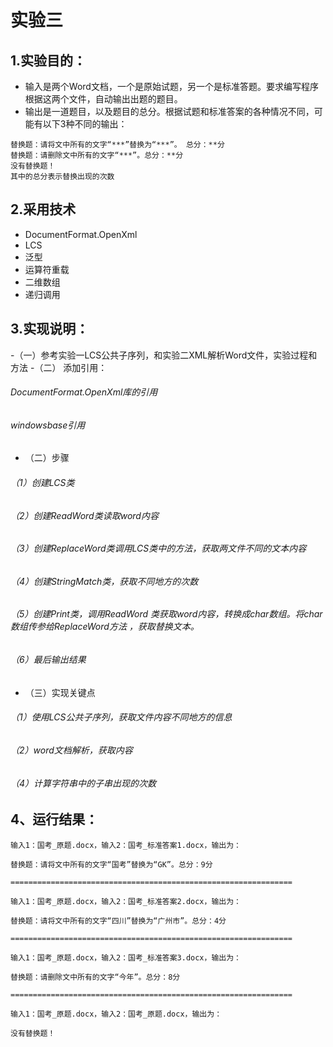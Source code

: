# 实验三
## 1.实验目的：
- 输入是两个Word文档，一个是原始试题，另一个是标准答题。要求编写程序根据这两个文件，自动输出出题的题目。
- 输出是一道题目，以及题目的总分。根据试题和标准答案的各种情况不同，可能有以下3种不同的输出：
```
替换题：请将文中所有的文字“***”替换为“***”。 总分：**分
替换题：请删除文中所有的文字“***”。总分：**分
没有替换题！
其中的总分表示替换出现的次数
```
## 2.采用技术
- DocumentFormat.OpenXml
- LCS
- 泛型
- 运算符重载
- 二维数组
- 递归调用
## 3.实现说明：
-（一）参考实验一LCS公共子序列，和实验二XML解析Word文件，实验过程和方法
-（二） 添加引用：
###### DocumentFormat.OpenXml库的引用
###### windowsbase引用  
- （二）步骤
###### （1）创建LCS类
###### （2）创建ReadWord类读取word内容
###### （3）创建ReplaceWord类调用LCS类中的方法，获取两文件不同的文本内容
###### （4）创建StringMatch类，获取不同地方的次数
###### （5）创建Print类，调用ReadWord 类获取word内容，转换成char数组。将char数组传参给ReplaceWord方法 ，获取替换文本。
###### （6）最后输出结果
- （三）实现关键点
###### （1）使用LCS公共子序列，获取文件内容不同地方的信息
###### （2）word文档解析，获取内容
###### （4）计算字符串中的子串出现的次数
## 4、运行结果：
```
输入1：国考_原题.docx，输入2：国考_标准答案1.docx，输出为：

替换题：请将文中所有的文字“国考”替换为“GK”。总分：9分

===============================================================

输入1：国考_原题.docx，输入2：国考_标准答案2.docx，输出为：

替换题：请将文中所有的文字“四川”替换为“广州市”。总分：4分

===============================================================

输入1：国考_原题.docx，输入2：国考_标准答案3.docx，输出为：

替换题：请删除文中所有的文字“今年”。总分：8分

===============================================================

输入1：国考_原题.docx，输入2：国考_原题.docx，输出为：

没有替换题！

```
 
